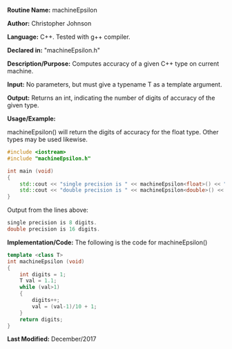 **Routine Name:** machineEpsilon

**Author:** Christopher Johnson

**Language:** C++. Tested with g++ compiler.

**Declared in:** "machineEpsilon.h"

**Description/Purpose:** Computes accuracy of a given C++ type on current machine.

**Input:**
No parameters, but must give a typename T as a template argument.

**Output:**
Returns an int, indicating the number of digits of accuracy of the given type.

**Usage/Example:**

machineEpsilon<float>() will return the digits of accuracy for the float type. Other types may be used likewise.
```C++
#include <iostream>
#include "machineEpsilon.h"

int main (void)
{
	std::cout << "single precision is " << machineEpsilon<float>() << " digits.\n";
	std::cout << "double precision is " << machineEpsilon<double>() << " digits.\n";
}
```
Output from the lines above:
```c++
single precision is 8 digits.
double precision is 16 digits.
```


**Implementation/Code:** The following is the code for machineEpsilon<T>()
```c++
template <class T>
int machineEpsilon (void)
{
	int digits = 1;
	T val = 1.1;
	while (val>1)
	{
		digits++;
		val = (val-1)/10 + 1;
	}
	return digits;
}
```
**Last Modified:** December/2017
